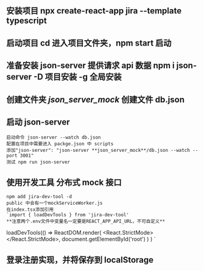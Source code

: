 ## 安装项目 npx create-react-app jira --template typescript

## 启动项目 cd 进入项目文件夹，npm start 启动

## 准备安装 json-server 提供请求 api 数据 npm i json-server -D 项目安装 -g 全局安装

## 创建文件夹 _json_server_mock_ 创建文件 db.json

## 启动 json-server

    启动命令 json-server --watch db.json
    配置在项目中需要进入 packge.json 中 scripts
    添加"json-server": "json-server **json_server_mock**/db.json --watch --port 3001"
    测试 npm run json-server

## 使用开发工具 分布式 mock 接口

    npm add jira-dev-tool -d
    public 中会有一个mockServiceWorker.js
    在index.tsx添加引用
    `import { loadDevTools } from 'jira-dev-tool'
    **注意两个.env文件中变量名一定要是REACT_APP_API_URL，不可自定义**

loadDevTools(() =>
ReactDOM.render(
<React.StrictMode>
<App />
</React.StrictMode>,
document.getElementById('root')
)
)
`

## 登录注册实现，并将保存到 localStorage
